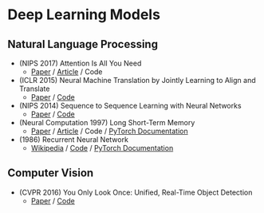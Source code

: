 # Deep Learning Models

## Natural Language Processing
- (NIPS 2017) Attention Is All You Need
  - [Paper](https://papers.nips.cc/paper/2017/hash/3f5ee243547dee91fbd053c1c4a845aa-Abstract.html) / [Article](http://nlp.seas.harvard.edu/2018/04/03/attention.html) / Code
- (ICLR 2015) Neural Machine Translation by Jointly Learning to Align and Translate
  - [Paper](https://arxiv.org/abs/1409.0473) / [Code](./Attention)
- (NIPS 2014) Sequence to Sequence Learning with Neural Networks
  - [Paper](https://arxiv.org/abs/1409.3215) / [Code](./Seq2Seq)
- (Neural Computation 1997) Long Short-Term Memory
  - [Paper](http://www.bioinf.jku.at/publications/older/2604.pdf) / [Article](https://colah.github.io/posts/2015-08-Understanding-LSTMs/) / Code / [PyTorch Documentation](https://pytorch.org/docs/stable/generated/torch.nn.LSTM.html)
- (1986) Recurrent Neural Network
  - [Wikipedia](https://en.wikipedia.org/wiki/Recurrent_neural_network) / [Code](./RNN) / [PyTorch Documentation](https://pytorch.org/docs/stable/generated/torch.nn.RNN.html)

## Computer Vision
- (CVPR 2016) You Only Look Once: Unified, Real-Time Object Detection
  - [Paper](https://arxiv.org/abs/1506.02640) / [Code](./YOLOv1)
